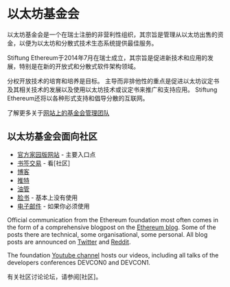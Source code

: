# 以太坊基金会

以太坊基金会是一个在瑞士注册的非营利性组织，其宗旨是管理从以太坊出售的资金，以便为以太坊和分散式技术生态系统提供最佳服务。

Stiftung Ethereum于2014年7月在瑞士成立，其宗旨是促进新技术和应用的发展，特别是在新的开放式和分散式软件架构领域。

分权开放技术的培育和培养是目标。
主导而非排他性的重点是促进以太坊议定书及其相关技术的发展以及使用以太坊技术或议定书来推广和支持应用。
Stiftung Ethereum还将以各种形式支持和倡导分散的互联网。

了解更多关于[网站上的基金会管理团队](https://ethereum.org/foundation)

## 以太坊基金会面向社区

- [官方家园版网站](https://ethereum.org) - 主要入口点
- [书签交易](http://www.reddit.com/r/ethereum) - 看[社区]
- [博客](https://blog.ethereum.org/)
- [推特](http://twitter.com/ethereumproject)
- [油管](https://www.youtube.com/user/ethereumproject)
- [脸书](https://www.facebook.com/ethereumproject) - 基本上没有使用
- [电子邮件](mailto:info@ethereum.org) - 如果你必须使用

Official communication from the Ethereum foundation most often comes in
the form of a comprehensive blogpost on the [Ethereum blog](https://blog.ethereum.org/). Some of the posts there are
technical, some organisational, some personal.
All blog posts are announced on [Twitter](http://twitter.com/ethereumproject) and [Reddit](http://www.reddit.com/r/ethereum).

The foundation [Youtube channel](https://www.youtube.com/user/ethereumproject) hosts our videos,
including all talks of the developers conferences DEVCON0 and DEVCON1.

有关社区讨论论坛，请参阅[社区]。
